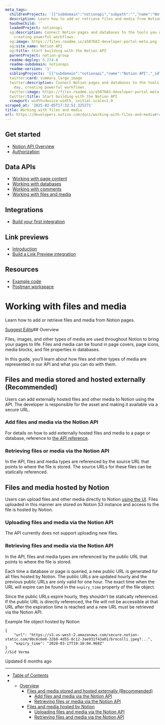 ```yaml
---
meta_tags:
  childrenProjects: '[{"subdomain":"notionapi","subpath":"","name":"Notion API","_id":"6038057d9c4b200067ba3c9a"}]'
  description: Learn how to add or retrieve files and media from Notion pages.
  hasOneChild: ''
  loadedProject: notionapi
  og:description: Connect Notion pages and databases to the tools you use every day,
    creating powerful workflows.
  og:image: https://files.readme.io/a507683-developer-portal-meta.png
  og:site_name: Notion API
  og:title: Start building with the Notion API
  parentProject: notion-group
  readme-deploy: 5.274.0
  readme-subdomain: notionapi
  readme-version: '1'
  siblingProjects: '[{"subdomain":"notionapi","name":"Notion API","_id":"6038057d9c4b200067ba3c9a"}]'
  twitter:card: summary_large_image
  twitter:description: Connect Notion pages and databases to the tools you use every
    day, creating powerful workflows.
  twitter:image: https://files.readme.io/a507683-developer-portal-meta.png
  twitter:title: Start building with the Notion API
  viewport: width=device-width, initial-scale=1.0
scraped_at: '2025-02-05T17:32:52.325271'
title: Working with files and media
url: https://developers.notion.com/docs/working-with-files-and-media#retrieving-files-and-media-via-the-notion-api
---
```


## Get started

* [Notion API Overview](/docs/getting-started)
* [Authorization](/docs/authorization)
## Data APIs

* [Working with page content](/docs/working-with-page-content)
* [Working with databases](/docs/working-with-databases)
* [Working with comments](/docs/working-with-comments)
* [Working with files and media](/docs/working-with-files-and-media)
## Integrations

* [Build your first integration](/docs/create-a-notion-integration)
## Link previews

* [Introduction](/docs/link-previews)
* [Build a Link Preview integration](/docs/build-a-link-preview-integration)
## Resources

* [Example code](https://notionapi.readme.io/page/examples)
* [Postman workspace](https://www.postman.com/notionhq/workspace/notion-s-api-workspace)
# Working with files and media

Learn how to add or retrieve files and media from Notion pages.

 [Suggest Edits](/edit/working-with-files-and-media)## Overview


Files, images, and other types of media are used throughout Notion to bring your pages to life. Files and media can be found in page covers, page icons, media blocks, and file properties in databases. 


In this guide, you’ll learn about how files and other types of media are represented in our API and what you can do with them.


## Files and media stored and hosted externally (Recommended)


Users can add externally hosted files and other media to Notion using the API. The developer is responsible for the asset and making it available via a secure URL.


### Add files and media via the Notion API


For details on how to add externally hosted files and media to a page or database, reference to [the API reference](/reference/file-object#external-file-objects).


### Retrieving files or media via the Notion API


In the API, files and media types are referenced by the source URL that points to where the file is stored. The source URLs for these files can be statically referenced.


## Files and media hosted by Notion


Users can upload files and other media directly to Notion [using the UI](https://www.notion.so/help/images-files-and-media). Files uploaded in this manner are stored on Notion S3 instance and access to the file is hosted by Notion. 


### Uploading files and media via the Notion API


The API currently does not support uploading new files.


### Retrieving files and media via the Notion API


In the API, files and media types are referenced by the public URL that points to where the file is stored. 


Each time a database or page is queried, a new public URL is generated for all files hosted by Notion. The public URLs are updated hourly and the previous public URLs are only valid for one hour. The exact time when the URL will expire can be found in the `expiry_time` property of the file object.


Since the public URLs expire hourly, they shouldn’t be statically referenced. If the public URL is directly referenced, the file will not be accessible at that URL after the expiration time is reached and a new URL must be retrieved via the Notion API.


Example file object hosted by Notion
```
{
	"url": "https://s3.us-west-2.amazonaws.com/secure.notion-static.com/9bc6c6e0-32b8-4d55-8c12-3ae931f43a01/brocolli.jpeg?...",
	"expiry_time": "2020-03-17T19:10:04.968Z"
}
//Sid Verma

```
Updated 6 months ago 



---

* [Table of Contents](#)
* + [Overview](#overview)
	+ [Files and media stored and hosted externally (Recommended)](#files-and-media-stored-and-hosted-externally-recommended)
		- [Add files and media via the Notion API](#add-files-and-media-via-the-notion-api)
		- [Retrieving files or media via the Notion API](#retrieving-files-or-media-via-the-notion-api)
	+ [Files and media hosted by Notion](#files-and-media-hosted-by-notion)
		- [Uploading files and media via the Notion API](#uploading-files-and-media-via-the-notion-api)
		- [Retrieving files and media via the Notion API](#retrieving-files-and-media-via-the-notion-api)
